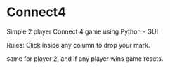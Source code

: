 # Connect4
Simple 2 player Connect 4 game using Python - GUI

Rules:
Click inside any column to drop your mark.

same for player 2, and if any player wins game resets.
